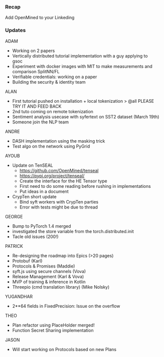 ### Recap

Add OpenMined to your Linkeding 

### Updates

ADAM
- Working on 2 papers
- Vertically distributed tutorial implementation with a guy applying to gsoc 
- Experiment with docker images with MIT to make measurements and comparison SplitNN/FL
- Verifiable credentials: working on a paper
- Building the security & identity team

ALAN
- First tutorial pushed on installation + local tokenization > @all PLEASE TRY IT AND FEED BACK
- 2nd tuto coming on remote tokenization
- Sentiment analysis usecase with syfertext on SST2 dataset (March 19th)
- Someone join the NLP team

ANDRE 
- DASH implementation using the masking trick 
- Test algo on the network using PyGrid

AYOUB
- Update on TenSEAL
  - https://github.com/OpenMined/tenseal
  - https://pypi.org/project/tenseal/
  - Create the interface for the HE Tensor type
  - First need to do some reading before rushing in implementations
  - Put ideas in a document 
- CrypTen short update
    * Bind syft workers with CrypTen parties
    * Error with tests might be due to thread 

GEORGE
- Bump to PyTorch 1.4 merged
- investigated the store variable from the torch.distributed.init
- Tacle old issues (200!)

PATRICK
- Re-designing the roadmap into Epics (>20 pages)
- Protobuf (Karl)
- Protocols & Promises (Maddie)
- syft.js using secure channels (Vova)
- Release Management (Karl & Vova)
- MVP of training & inference in Kotlin 
- Threepio (cmd translation library) (Mike Nolsky)

YUGANDHAR
- 2**64 fields in FixedPrecision: Issue on the overflow

THEO
- Plan refactor using PlaceHolder merged!
- Function Secret Sharing implementation

JASON
- Will start working on Protocols based on new Plans
